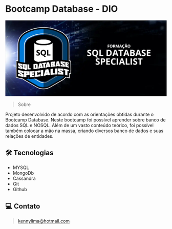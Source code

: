 # Bootcamp Database - DIO

![preview](./.github/preview.webp)

> Sobre

Projeto desenvolvido de acordo com as orientações obtidas durante o Bootcamp Database. Neste bootcamp foi possível aprender sobre banco de dados SQL e NOSQL. Além de um vasto conteúdo teórico, foi possível também colocar a mão na massa, criando diversos banco de dados e suas relações de entidades.

## 🛠 Tecnologias 
- MYSQL
- MongoDb
- Cassandra
- Git
- Github

## 💻 Contato 

 > kennylima@hotmail.com